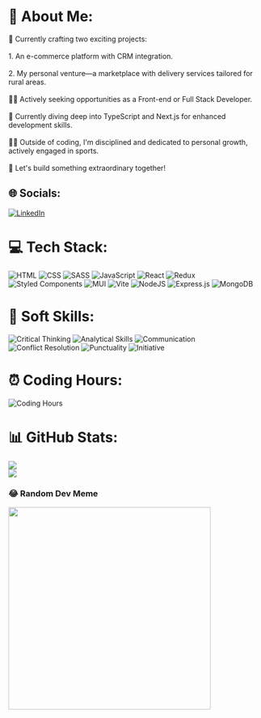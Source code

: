 # 💫 About Me:
🔭 Currently crafting two exciting projects:<br>   
    1. An e-commerce platform with CRM integration.<br>   
    2. My personal venture—a marketplace with delivery services tailored for rural areas.<br><br>👨‍💻 Actively seeking opportunities as a Front-end or Full Stack Developer.<br><br>🌱 Currently diving deep into TypeScript and Next.js for enhanced development skills.<br><br>🏋️‍♂️ Outside of coding, I'm disciplined and dedicated to personal growth, actively engaged in sports.<br><br>🎯 Let's build something extraordinary together!


## 🌐 Socials:
[![LinkedIn](https://img.shields.io/badge/LinkedIn-%230077B5.svg?logo=linkedin&logoColor=white)](https://linkedin.com/in/denis-tkachenko-developer) 

# 💻 Tech Stack:
![HTML](https://img.shields.io/badge/HTML5-%23E34F26.svg?style=for-the-badge&logo=html5&logoColor=white) ![CSS](https://img.shields.io/badge/CSS3-%231572B6.svg?style=for-the-badge&logo=css3&logoColor=white) ![SASS](https://img.shields.io/badge/SASS-hotpink.svg?style=for-the-badge&logo=SASS&logoColor=white) ![JavaScript](https://img.shields.io/badge/javascript-%23323330.svg?style=for-the-badge&logo=javascript&logoColor=%23F7DF1E) ![React](https://img.shields.io/badge/react-%2320232a.svg?style=for-the-badge&logo=react&logoColor=%2361DAFB) ![Redux](https://img.shields.io/badge/redux-%23593d88.svg?style=for-the-badge&logo=redux&logoColor=white) ![Styled Components](https://img.shields.io/badge/styled--components-DB7093?style=for-the-badge&logo=styled-components&logoColor=white) ![MUI](https://img.shields.io/badge/MUI-%230081CB.svg?style=for-the-badge&logo=mui&logoColor=white) ![Vite](https://img.shields.io/badge/vite-%23646CFF.svg?style=for-the-badge&logo=vite&logoColor=white) ![NodeJS](https://img.shields.io/badge/node.js-6DA55F?style=for-the-badge&logo=node.js&logoColor=white) ![Express.js](https://img.shields.io/badge/express.js-%23404d59.svg?style=for-the-badge&logo=express&logoColor=%2361DAFB) ![MongoDB](https://img.shields.io/badge/MongoDB-%234ea94b.svg?style=for-the-badge&logo=mongodb&logoColor=white)

# 🚀 Soft Skills:
![Critical Thinking](https://img.shields.io/badge/Critical%20Thinking-%23FF5733.svg?style=for-the-badge&logoColor=white) ![Analytical Skills](https://img.shields.io/badge/Analytical%20Skills-%234EA94B.svg?style=for-the-badge&logoColor=white) ![Communication](https://img.shields.io/badge/Communication-%23007ACC.svg?style=for-the-badge&logoColor=white) ![Conflict Resolution](https://img.shields.io/badge/Conflict%20Resolution-%23FFC300.svg?style=for-the-badge&logoColor=white) ![Punctuality](https://img.shields.io/badge/Punctuality-%23000000.svg?style=for-the-badge&logoColor=white) ![Initiative](https://img.shields.io/badge/Initiative-%23008B8B.svg?style=for-the-badge&logoColor=white)

# ⏰ Coding Hours:
![Coding Hours](https://img.shields.io/badge/Coding%20Hours-700+%2B-blue?style=for-the-badge)

# 📊 GitHub Stats:
![](https://github-readme-stats.vercel.app/api?username=Tkachenko01001&theme=react&hide_border=false&include_all_commits=false&count_private=false)<br/>
![](https://github-readme-streak-stats.herokuapp.com/?user=Tkachenko01001&theme=react&hide_border=false)<br/>

### 😂 Random Dev Meme
<img src='https://randommeme-five.vercel.app/' style="height: 400px;"/>

<!-- Proudly created with GPRM ( https://gprm.itsvg.in ) -->